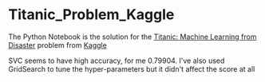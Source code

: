 # Titanic_Problem_Kaggle

The Python Notebook is the solution for the [Titanic: Machine Learning from Disaster](https://www.kaggle.com/c/titanic) problem from [Kaggle](https://www.kaggle.com/)

SVC seems to have high accuracy, for me 0.79904. I've also used GridSearch to tune the hyper-parameters but it didn't affect the score at all
